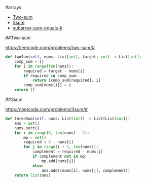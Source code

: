 #arrays

+ [Two-sum](#two-sum)
+ [3sum](#3sum)
+ [subarray-sum-equals-k](#subarray-sum-equals-k)


##Two-sum

https://leetcode.com/problems/two-sum/#

```python
def twoSum(self, nums: List[int], target: int) -> List[int]:
    comp_sum = {}
    for i in range(len(nums)):
        required = target - nums[i]
        if required in comp_sum:
            return [comp_sum[required], i]
        comp_sum[nums[i]] = i
    return []

```

##3sum

https://leetcode.com/problems/3sum/#

```python
def threeSum(self, nums: List[int]) -> List[List[int]]:
    ans = set()
    nums.sort()
    for i in range(0, len(nums) - 2):
        mp = set()
        required = 0 - nums[i]
        for j in range(i + 1, len(nums)):
            complement = required - nums[j]
            if complement not in mp:
                mp.add(nums[j])
            else:
                ans.add((nums[i], nums[j], complement))
    return list(ans)

```